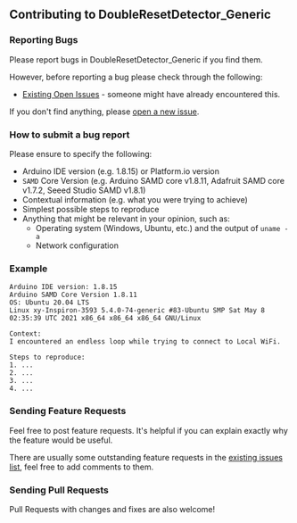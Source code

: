 ## Contributing to DoubleResetDetector_Generic

### Reporting Bugs

Please report bugs in DoubleResetDetector_Generic if you find them.

However, before reporting a bug please check through the following:

* [Existing Open Issues](https://github.com/khoih-prog/DoubleResetDetector_Generic/issues) - someone might have already encountered this.

If you don't find anything, please [open a new issue](https://github.com/khoih-prog/DoubleResetDetector_Generic/issues/new).

### How to submit a bug report

Please ensure to specify the following:

* Arduino IDE version (e.g. 1.8.15) or Platform.io version
* `SAMD` Core Version (e.g. Arduino SAMD core v1.8.11, Adafruit SAMD core v1.7.2, Seeed Studio SAMD v1.8.1)
* Contextual information (e.g. what you were trying to achieve)
* Simplest possible steps to reproduce
* Anything that might be relevant in your opinion, such as:
  * Operating system (Windows, Ubuntu, etc.) and the output of `uname -a`
  * Network configuration


### Example

```
Arduino IDE version: 1.8.15
Arduino SAMD Core Version 1.8.11
OS: Ubuntu 20.04 LTS
Linux xy-Inspiron-3593 5.4.0-74-generic #83-Ubuntu SMP Sat May 8 02:35:39 UTC 2021 x86_64 x86_64 x86_64 GNU/Linux

Context:
I encountered an endless loop while trying to connect to Local WiFi.

Steps to reproduce:
1. ...
2. ...
3. ...
4. ...
```

### Sending Feature Requests

Feel free to post feature requests. It's helpful if you can explain exactly why the feature would be useful.

There are usually some outstanding feature requests in the [existing issues list](https://github.com/khoih-prog/DoubleResetDetector_Generic/issues?q=is%3Aopen+is%3Aissue+label%3Aenhancement), feel free to add comments to them.

### Sending Pull Requests

Pull Requests with changes and fixes are also welcome!
